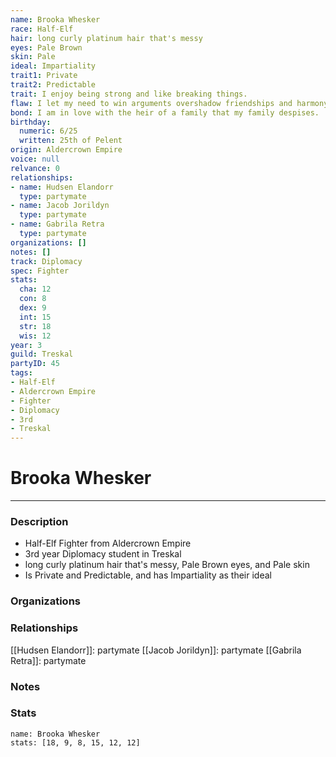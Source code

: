 ```yaml
---
name: Brooka Whesker
race: Half-Elf
hair: long curly platinum hair that's messy
eyes: Pale Brown
skin: Pale
ideal: Impartiality
trait1: Private
trait2: Predictable
trait: I enjoy being strong and like breaking things.
flaw: I let my need to win arguments overshadow friendships and harmony.
bond: I am in love with the heir of a family that my family despises.
birthday:
  numeric: 6/25
  written: 25th of Pelent
origin: Aldercrown Empire
voice: null
relvance: 0
relationships:
- name: Hudsen Elandorr
  type: partymate
- name: Jacob Jorildyn
  type: partymate
- name: Gabrila Retra
  type: partymate
organizations: []
notes: []
track: Diplomacy
spec: Fighter
stats:
  cha: 12
  con: 8
  dex: 9
  int: 15
  str: 18
  wis: 12
year: 3
guild: Treskal
partyID: 45
tags:
- Half-Elf
- Aldercrown Empire
- Fighter
- Diplomacy
- 3rd
- Treskal
---
```

# Brooka Whesker
---
### Description
- Half-Elf Fighter from Aldercrown Empire
- 3rd year Diplomacy student in Treskal
- long curly platinum hair that's messy, Pale Brown eyes, and Pale skin
- Is Private and Predictable, and has Impartiality as their ideal

### Organizations

### Relationships
[[Hudsen Elandorr]]: partymate
[[Jacob Jorildyn]]: partymate
[[Gabrila Retra]]: partymate

### Notes

### Stats
```statblock
name: Brooka Whesker
stats: [18, 9, 8, 15, 12, 12]
```